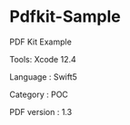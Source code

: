# Pdfkit-Sample
PDF Kit Example


Tools: Xcode 12.4

Language : Swift5

Category : POC

PDF version : 1.3
